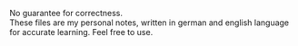 No guarantee for correctness.  
These files are my personal notes, written in german and english language for accurate learning.
Feel free to use.
